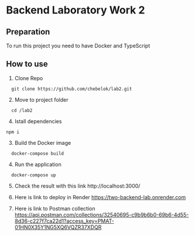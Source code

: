 # Backend Laboratory Work 2

## Preparation
To run this project you need to have Docker and TypeScript

## How to use

1. Clone Repo
```
  git clone https://github.com/chebelok/lab2.git
```
2. Move to project folder
```
  cd /lab2
```
4. Istall dependencies
```
npm i
```
3. Build the Docker image
```
  docker-compose build
```
4. Run the application
```
  docker-compose up
```
5. Check the result with this link
  http://localhost:3000/

6. Here is link to deploy in Render
  https://two-backend-lab.onrender.com

7. Here is link to Postman collection 
  https://api.postman.com/collections/32540695-c9b9b6b0-69b6-4d55-8d36-c227f7ca22d1?access_key=PMAT-01HN0X35Y1NG5XQ6VQZR37XDQR